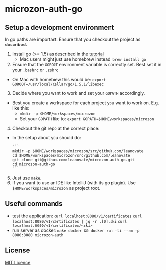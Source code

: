 # microzon-auth-go

## Setup a development environment

In go paths are important. Ensure that you checkout the project as described.

1. Install go (>= 1.5) as described in the [tutorial](https://golang.org/doc/install)
   * Mac users might just use homebrew instead: `brew install go`
2. Ensure that the `GOROOT` environment variable is correctly set. Best set it in your `.bashrc` or `.zshrc` 
  * On Mac with homebrew this would be: `export GOROOT=/usr/local/Cellar/go/1.5.1/libexec`
3. Decide where you want to work and set your `GOPATH` accordingly.
  * Best you create a workspace for each project you want to work on. E.g. like this:
    * `mkdir -p $HOME/workspaces/microzon`
    * Set your `GOPATH` like to: `export GOPATH=$HOME/workspaces/microzon`
4. Checkout the git repo at the correct place:
  * In the setup about you should do:

	    ```
	    mkdir -p $HOME/workspaces/microzon/src/github.com/leanovate
	    cd $HOME/workspaces/microzon/src/github.com/leanovate
	    git clone git@github.com:leanovate/microzon-auth-go.git
	    cd microzon-auth-go
	    ```
5. Just use `make`.
6. If you want to use an IDE like IntelliJ (with its go plugin). Use `$HOME/workspaces/microzon` as project root.

## Useful commands
* test the application:
  ```curl localhost:8080/v1/certificates```
  ```curl localhost:8080/v1/certificates | jq -r .[0].ski```
  ```curl localhost:8080/v1/certificates/<ski>```
* run server as docker:
  ```make docker && docker run -ti --rm -p 8080:8080 microzon-auth```

## License

[MIT Licence](http://opensource.org/licenses/MIT)